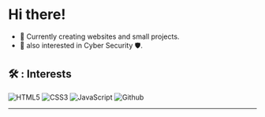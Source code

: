 # Hi there!


- :muscle:  Currently creating websites and small projects.
- :gift_heart: also interested in Cyber Security 🛡️.


## 🛠️ : Interests

![HTML5](https://img.icons8.com/color/30/html-5.png) ![CSS3](https://img.icons8.com/color/30/css3.png) ![JavaScript](https://img.icons8.com/color/30/javascript.png) ![Github](https://img.icons8.com/material-outlined/30/github.png)








----




